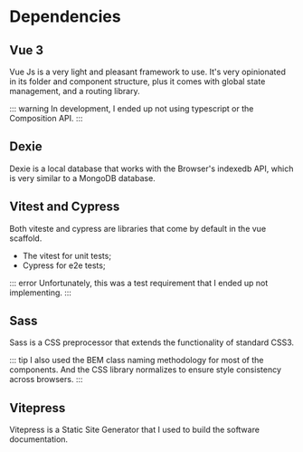 # Dependencies

## Vue 3

Vue Js is a very light and pleasant framework to use. It's very opinionated in its folder and component structure, plus it comes with global state management, and a routing library.

::: warning
In development, I ended up not using typescript or the Composition API.
:::

## Dexie

Dexie is a local database that works with the Browser's indexedb API, which is very similar to a MongoDB database.

## Vitest and Cypress

Both viteste and cypress are libraries that come by default in the vue scaffold.

- The vitest for unit tests;
- Cypress for e2e tests;

::: error
Unfortunately, this was a test requirement that I ended up not implementing.
:::

## Sass

Sass is a CSS preprocessor that extends the functionality of standard CSS3.

::: tip
I also used the BEM class naming methodology for most of the components. And the CSS library normalizes to ensure style consistency across browsers.
:::

## Vitepress

Vitepress is a Static Site Generator that I used to build the software documentation.
